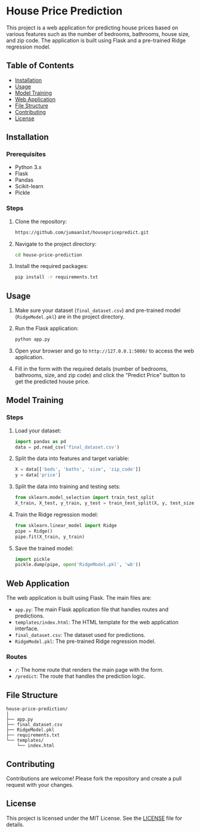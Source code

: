 # House Price Prediction

This project is a web application for predicting house prices based on various features such as the number of bedrooms, bathrooms, house size, and zip code. The application is built using Flask and a pre-trained Ridge regression model.

## Table of Contents
- [Installation](#installation)
- [Usage](#usage)
- [Model Training](#model-training)
- [Web Application](#web-application)
- [File Structure](#file-structure)
- [Contributing](#contributing)
- [License](#license)

## Installation

### Prerequisites
- Python 3.x
- Flask
- Pandas
- Scikit-learn
- Pickle

### Steps
1. Clone the repository:
    ```bash
    https://github.com/jumaan1st/housepricepredict.git
    ```
2. Navigate to the project directory:
    ```bash
    cd house-price-prediction
    ```
3. Install the required packages:
    ```bash
    pip install -r requirements.txt
    ```

## Usage

1. Make sure your dataset (`final_dataset.csv`) and pre-trained model (`RidgeModel.pkl`) are in the project directory.

2. Run the Flask application:
    ```bash
    python app.py
    ```

3. Open your browser and go to `http://127.0.0.1:5000/` to access the web application.

4. Fill in the form with the required details (number of bedrooms, bathrooms, size, and zip code) and click the "Predict Price" button to get the predicted house price.

## Model Training

### Steps
1. Load your dataset:
    ```python
    import pandas as pd
    data = pd.read_csv('final_dataset.csv')
    ```

2. Split the data into features and target variable:
    ```python
    X = data[['beds', 'baths', 'size', 'zip_code']]
    y = data['price']
    ```

3. Split the data into training and testing sets:
    ```python
    from sklearn.model_selection import train_test_split
    X_train, X_test, y_train, y_test = train_test_split(X, y, test_size=0.2, random_state=0)
    ```

4. Train the Ridge regression model:
    ```python
    from sklearn.linear_model import Ridge
    pipe = Ridge()
    pipe.fit(X_train, y_train)
    ```

5. Save the trained model:
    ```python
    import pickle
    pickle.dump(pipe, open('RidgeModel.pkl', 'wb'))
    ```

## Web Application

The web application is built using Flask. The main files are:

- `app.py`: The main Flask application file that handles routes and predictions.
- `templates/index.html`: The HTML template for the web application interface.
- `final_dataset.csv`: The dataset used for predictions.
- `RidgeModel.pkl`: The pre-trained Ridge regression model.

### Routes

- `/`: The home route that renders the main page with the form.
- `/predict`: The route that handles the prediction logic.

## File Structure

```
house-price-prediction/
│
├── app.py
├── final_dataset.csv
├── RidgeModel.pkl
├── requirements.txt
└── templates/
    └── index.html
```

## Contributing

Contributions are welcome! Please fork the repository and create a pull request with your changes.

## License

This project is licensed under the MIT License. See the [LICENSE](LICENSE) file for details.

